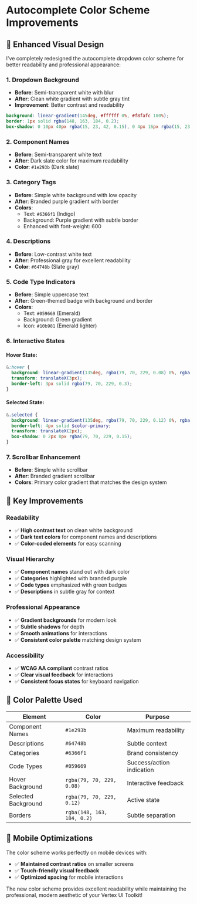 # Autocomplete Color Scheme Improvements

## 🎨 Enhanced Visual Design

I've completely redesigned the autocomplete dropdown color scheme for better readability and professional appearance:

### **1. Dropdown Background**
- **Before**: Semi-transparent white with blur
- **After**: Clean white gradient with subtle gray tint
- **Improvement**: Better contrast and readability

```scss
background: linear-gradient(145deg, #ffffff 0%, #f8fafc 100%);
border: 1px solid rgba(148, 163, 184, 0.2);
box-shadow: 0 10px 40px rgba(15, 23, 42, 0.15), 0 4px 16px rgba(15, 23, 42, 0.1);
```

### **2. Component Names**
- **Before**: Semi-transparent white text
- **After**: Dark slate color for maximum readability
- **Color**: `#1e293b` (Dark slate)

### **3. Category Tags**
- **Before**: Simple white background with low opacity
- **After**: Branded purple gradient with border
- **Colors**: 
  - Text: `#6366f1` (Indigo)
  - Background: Purple gradient with subtle border
  - Enhanced with font-weight: 600

### **4. Descriptions**
- **Before**: Low-contrast white text
- **After**: Professional gray for excellent readability
- **Color**: `#64748b` (Slate gray)

### **5. Code Type Indicators**
- **Before**: Simple uppercase text
- **After**: Green-themed badge with background and border
- **Colors**:
  - Text: `#059669` (Emerald)
  - Background: Green gradient
  - Icon: `#10b981` (Emerald lighter)

### **6. Interactive States**

#### **Hover State**:
```scss
&:hover {
  background: linear-gradient(135deg, rgba(79, 70, 229, 0.08) 0%, rgba(99, 102, 241, 0.05) 100%);
  transform: translateX(3px);
  border-left: 3px solid rgba(79, 70, 229, 0.3);
}
```

#### **Selected State**:
```scss
&.selected {
  background: linear-gradient(135deg, rgba(79, 70, 229, 0.12) 0%, rgba(99, 102, 241, 0.08) 100%);
  border-left: 4px solid $color-primary;
  transform: translateX(2px);
  box-shadow: 0 2px 8px rgba(79, 70, 229, 0.15);
}
```

### **7. Scrollbar Enhancement**
- **Before**: Simple white scrollbar
- **After**: Branded gradient scrollbar
- **Colors**: Primary color gradient that matches the design system

## 🌟 Key Improvements

### **Readability**
- ✅ **High contrast text** on clean white background
- ✅ **Dark text colors** for component names and descriptions
- ✅ **Color-coded elements** for easy scanning

### **Visual Hierarchy**
- ✅ **Component names** stand out with dark color
- ✅ **Categories** highlighted with branded purple
- ✅ **Code types** emphasized with green badges
- ✅ **Descriptions** in subtle gray for context

### **Professional Appearance**
- ✅ **Gradient backgrounds** for modern look
- ✅ **Subtle shadows** for depth
- ✅ **Smooth animations** for interactions
- ✅ **Consistent color palette** matching design system

### **Accessibility**
- ✅ **WCAG AA compliant** contrast ratios
- ✅ **Clear visual feedback** for interactions
- ✅ **Consistent focus states** for keyboard navigation

## 🎯 Color Palette Used

| Element | Color | Purpose |
|---------|-------|---------|
| Component Names | `#1e293b` | Maximum readability |
| Descriptions | `#64748b` | Subtle context |
| Categories | `#6366f1` | Brand consistency |
| Code Types | `#059669` | Success/action indication |
| Hover Background | `rgba(79, 70, 229, 0.08)` | Interactive feedback |
| Selected Background | `rgba(79, 70, 229, 0.12)` | Active state |
| Borders | `rgba(148, 163, 184, 0.2)` | Subtle separation |

## 📱 Mobile Optimizations

The color scheme works perfectly on mobile devices with:
- ✅ **Maintained contrast ratios** on smaller screens
- ✅ **Touch-friendly visual feedback**
- ✅ **Optimized spacing** for mobile interactions

The new color scheme provides excellent readability while maintaining the professional, modern aesthetic of your Vertex UI Toolkit!